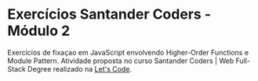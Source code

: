 # Exercícios Santander Coders - Módulo 2

Exercícios de fixaçao em JavaScript envolvendo Higher-Order Functions e Module Pattern. Atividade proposta no curso Santander Coders | Web Full-Stack Degree realizado na [Let's Code](https://www.letscode.com.br/).